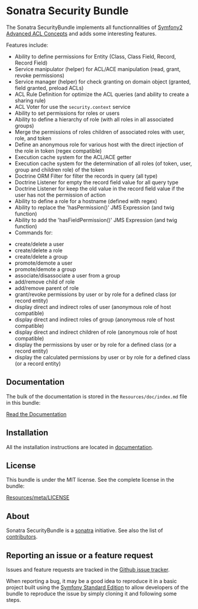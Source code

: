 ﻿Sonatra Security Bundle
=======================

The Sonatra SecurityBundle implements all functionnalities of 
[Symfony2 Advanced ACL Concepts](http://symfony.com/doc/current/cookbook/security/acl_advanced.html) 
and adds some interesting features.


Features include:

- Ability to define permissions for Entity (Class, Class Field, Record, Record Field)
- Service manipulator (helper) for ACL/ACE manipulation (read, grant, revoke permissions)
- Service manager (helper) for check granting on domain object (granted, field granted, preload ACLs)
- ACL Rule Definition for optimize the ACL queries (and ability to create a sharing rule)
- ACL Voter for use the `security.context` service
- Ability to set permissions for roles or users
- Ability to define a hierarchy of role (with all roles in all associated groups)
- Merge the permissions of roles children of associated roles with user, role, and token
- Define an anonymous role for various host with the direct injection of the role in token (regex compatible)
- Execution cache system for the ACL/ACE getter
- Execution cache system for the determination of all roles (of token, user, group and children role) of the token
- Doctrine ORM Filter for filter the records in query (all type)
- Doctrine Listener for empty the record field value for all query type
- Doctrine Listener for keep the old value in the record field value if the user has not the permission of action
- Ability to define a role for a hostname (defined with regex)
- Ability to replace the 'hasPermission()' JMS Expression (and twig function)
- Ability to add the 'hasFieldPermission()' JMS Expression (and twig function)
- Commands for:
 * create/delete a user
 * create/delete a role
 * create/delete a group
 * promote/demote a user
 * promote/demote a group
 * associate/disassociate a user from a group
 * add/remove child of role
 * add/remove parent of role
 * grant/revoke permissions by user or by role for a defined class (or record entity)
 * display direct and indirect roles of user (anonymous role of host compatible)
 * display direct and indirect roles of group (anonymous role of host compatible)
 * display direct and indirect children of role (anonymous role of host compatible)
 * display the permissions by user or by role for a defined class (or a record entity)
 * display the calculated permissions by user or by role for a defined class (or a record entity)

Documentation
-------------

The bulk of the documentation is stored in the `Resources/doc/index.md`
file in this bundle:

[Read the Documentation](Resources/doc/index.md)

Installation
------------

All the installation instructions are located in [documentation](Resources/doc/index.md).

License
-------

This bundle is under the MIT license. See the complete license in the bundle:

[Resources/meta/LICENSE](Resources/meta/LICENSE)

About
-----

Sonatra SecurityBundle is a [sonatra](https://github.com/sonatra) initiative.
See also the list of [contributors](https://github.com/sonatra/SonatraSecurityBundle/contributors).

Reporting an issue or a feature request
---------------------------------------

Issues and feature requests are tracked in the [Github issue tracker](https://github.com/sonatra/SonatraSecurityBundle/issues).

When reporting a bug, it may be a good idea to reproduce it in a basic project
built using the [Symfony Standard Edition](https://github.com/symfony/symfony-standard)
to allow developers of the bundle to reproduce the issue by simply cloning it
and following some steps.
